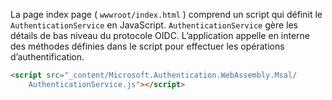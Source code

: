 La page index page ( `wwwroot/index.html` ) comprend un script qui définit le `AuthenticationService` en JavaScript. `AuthenticationService` gère les détails de bas niveau du protocole OIDC. L’application appelle en interne des méthodes définies dans le script pour effectuer les opérations d’authentification.

```html
<script src="_content/Microsoft.Authentication.WebAssembly.Msal/
    AuthenticationService.js"></script>
```
